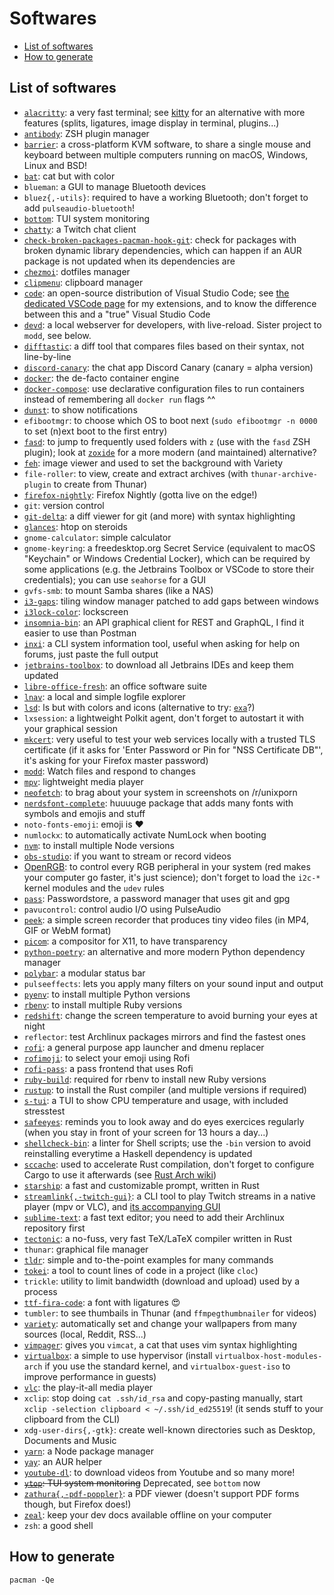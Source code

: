 # Softwares

<!-- toc -->

- [List of softwares](#list-of-softwares)
- [How to generate](#how-to-generate)

<!-- tocstop -->

## List of softwares

- [`alacritty`](https://github.com/alacritty/alacritty): a very fast terminal; see [kitty](https://sw.kovidgoyal.net/kitty/) for an alternative with more features (splits, ligatures, image display in terminal, plugins...)
- [`antibody`](https://github.com/getantibody/antibody): ZSH plugin manager
- [`barrier`](https://github.com/debauchee/barrier): a cross-platform KVM software, to share a single mouse and keyboard between multiple computers running on macOS, Windows, Linux and BSD!
- [`bat`](https://github.com/sharkdp/bat): cat but with color
- `blueman`: a GUI to manage Bluetooth devices
- `bluez{,-utils}`: required to have a working Bluetooth; don't forget to add `pulseaudio-bluetooth`!
- [`bottom`](https://github.com/ClementTsang/bottom): TUI system monitoring
- [`chatty`](https://chatty.github.io/): a Twitch chat client
- [`check-broken-packages-pacman-hook-git`](https://github.com/desbma/pacman-hooks): check for packages with broken dynamic library dependencies, which can happen if an AUR package is not updated when its dependencies are
- [`chezmoi`](https://www.chezmoi.io/): dotfiles manager
- [`clipmenu`](https://github.com/cdown/clipmenu): clipboard manager
- [`code`](https://code.visualstudio.com/): an open-source distribution of Visual Studio Code; see [the dedicated VSCode page](vscode.md) for my extensions, and to know the difference between this and a "true" Visual Studio Code
- [`devd`](https://github.com/cortesi/devd): a local webserver for developers, with live-reload. Sister project to `modd`, see below.
- [`difftastic`](https://github.com/Wilfred/difftastic): a diff tool that compares files based on their syntax, not line-by-line
- [`discord-canary`](https://discord.com/): the chat app Discord Canary (canary = alpha version)
- [`docker`](https://www.docker.com/): the de-facto container engine
- [`docker-compose`](https://docs.docker.com/compose/): use declarative configuration files to run containers instead of remembering all `docker run` flags ^^
- [`dunst`](https://github.com/dunst-project/dunst): to show notifications
- `efibootmgr`: to choose which OS to boot next (`sudo efibootmgr -n 0000` to set (n)ext boot to the first entry)
- [`fasd`](https://github.com/clvv/fasd): to jump to frequently used folders with `z` (use with the `fasd` ZSH plugin); look at [`zoxide`](https://github.com/ajeetdsouza/zoxide) for a more modern (and maintained) alternative?
- [`feh`](https://feh.finalrewind.org/): image viewer and used to set the background with Variety
- `file-roller`: to view, create and extract archives (with `thunar-archive-plugin` to create from Thunar)
- [`firefox-nightly`](https://www.mozilla.org/en-US/firefox/): Firefox Nightly (gotta live on the edge!)
- `git`: version control
- [`git-delta`](https://github.com/dandavison/delta): a diff viewer for git (and more) with syntax highlighting
- [`glances`](https://github.com/nicolargo/glances): htop on steroids
- `gnome-calculator`: simple calculator
- `gnome-keyring`: a freedesktop.org Secret Service (equivalent to macOS "Keychain" or Windows Credential Locker), which can be required by some applications (e.g. the Jetbrains Toolbox or VSCode to store their credentials); you can use `seahorse` for a GUI
- `gvfs-smb`: to mount Samba shares (like a NAS)
- [`i3-gaps`](https://github.com/Airblader/i3): tiling window manager patched to add gaps between windows
- [`i3lock-color`](https://github.com/Raymo111/i3lock-color): lockscreen
- [`insomnia-bin`](https://insomnia.rest/): an API graphical client for REST and GraphQL, I find it easier to use than Postman
- [`inxi`](https://smxi.org/docs/inxi.htm): a CLI system information tool, useful when asking for help on forums, just paste the full output
- [`jetbrains-toolbox`](https://www.jetbrains.com/toolbox-app/): to download all Jetbrains IDEs and keep them updated
- [`libre-office-fresh`](https://www.libreoffice.org/): an office software suite
- [`lnav`](https://lnav.org/): a local and simple logfile explorer
- [`lsd`](https://github.com/Peltoche/lsd): ls but with colors and icons (alternative to try: [`exa`](https://github.com/ogham/exa)?)
- `lxsession`: a lightweight Polkit agent, don't forget to autostart it with your graphical session
- [`mkcert`](https://github.com/FiloSottile/mkcert): very useful to test your web services locally with a trusted TLS certificate (if it asks for 'Enter Password or Pin for "NSS Certificate DB"', it's asking for your Firefox master password)
- [`modd`](https://github.com/cortesi/modd): Watch files and respond to changes
- [`mpv`](https://mpv.io/): lightweight media player
- [`neofetch`](https://github.com/dylanaraps/neofetch): to brag about your system in screenshots on /r/unixporn
- [`nerdsfont-complete`](https://www.nerdfonts.com/): huuuuge package that adds many fonts with symbols and emojis and stuff
- `noto-fonts-emoji`: emoji is ❤️
- `numlockx`: to automatically activate NumLock when booting
- [`nvm`](https://github.com/nvm-sh/nvm): to install multiple Node versions
- [`obs-studio`](https://obsproject.com/): if you want to stream or record videos
- [OpenRGB](https://openrgb.org/): to control every RGB peripheral in your system (red makes your computer go faster, it's just science); don't forget to load the `i2c-*` kernel modules and the `udev` rules
- [`pass`](https://www.passwordstore.org/): Passwordstore, a password manager that uses git and gpg
- `pavucontrol`: control audio I/O using PulseAudio
- [`peek`](https://github.com/phw/peek): a simple screen recorder that produces tiny video files (in MP4, GIF or WebM format)
- [`picom`](https://github.com/yshui/picom): a compositor for X11, to have transparency
- [`python-poetry`](https://python-poetry.org/): an alternative and more modern Python dependency manager
- [`polybar`](https://polybar.github.io/): a modular status bar
- `pulseeffects`: lets you apply many filters on your sound input and output
- [`pyenv`](https://github.com/pyenv/pyenv): to install multiple Python versions
- [`rbenv`](https://github.com/rbenv/rbenv): to install multiple Ruby versions
- [`redshift`](http://jonls.dk/redshift/): change the screen temperature to avoid burning your eyes at night
- `reflector`: test Archlinux packages mirrors and find the fastest ones
- [`rofi`](https://github.com/davatorium/rofi): a general purpose app launcher and dmenu replacer
- [`rofimoji`](https://github.com/fdw/rofimoji/): to select your emoji using Rofi
- [`rofi-pass`](https://github.com/carnager/rofi-pass): a pass frontend that uses Rofi
- [`ruby-build`](https://github.com/rbenv/ruby-build): required for rbenv to install new Ruby versions
- [`rustup`](https://rustup.rs/): to install the Rust compiler (and multiple versions if required)
- [`s-tui`](https://github.com/amanusk/s-tui): a TUI to show CPU temperature and usage, with included stresstest
- [`safeeyes`](https://github.com/slgobinath/SafeEyes): reminds you to look away and do eyes exercices regularly (when you stay in front of your screen for 13 hours a day...)
- [`shellcheck-bin`](https://www.shellcheck.net/): a linter for Shell scripts; use the `-bin` version to avoid reinstalling everytime a Haskell dependency is updated
- [`sccache`](https://github.com/mozilla/sccache): used to accelerate Rust compilation, don't forget to configure Cargo to use it afterwards (see [Rust Arch wiki](https://wiki.archlinux.org/index.php/Rust#sccache))
- [`starship`](https://starship.rs/): a fast and customizable prompt, written in Rust
- [`streamlink{,-twitch-gui}`](https://streamlink.github.io/): a CLI tool to play Twitch streams in a native player (mpv or VLC), and [its accompanying GUI](https://streamlink.github.io/streamlink-twitch-gui/)
- [`sublime-text`](https://www.sublimetext.com/): a fast text editor; you need to add their Archlinux repository first
- [`tectonic`](https://tectonic-typesetting.github.io/): a no-fuss, very fast TeX/LaTeX compiler written in Rust
- `thunar`: graphical file manager
- [`tldr`](https://tldr.sh/): simple and to-the-point examples for many commands
- [`tokei`](https://github.com/XAMPPRocky/tokei): a tool to count lines of code in a project (like `cloc`)
- `trickle`: utility to limit bandwidth (download and upload) used by a process
- [`ttf-fira-code`](https://github.com/tonsky/FiraCode): a font with ligatures 😍
- `tumbler`: to see thumbails in Thunar (and `ffmpegthumbnailer` for videos)
- [`variety`](https://peterlevi.com/variety/): automatically set and change your wallpapers from many sources (local, Reddit, RSS...)
- [`vimpager`](https://github.com/rkitover/vimpager): gives you `vimcat`, a cat that uses vim syntax highlighting
- [`virtualbox`](https://www.virtualbox.org/): a simple to use hypervisor (install `virtualbox-host-modules-arch` if you use the standard kernel, and `virtualbox-guest-iso` to improve performance in guests)
- [`vlc`](https://www.videolan.org/vlc/): the play-it-all media player
- `xclip`: stop doing `cat .ssh/id_rsa` and copy-pasting manually, start `xclip -selection clipboard < ~/.ssh/id_ed25519`! (it sends stuff to your clipboard from the CLI)
- `xdg-user-dirs{,-gtk}`: create well-known directories such as Desktop, Documents and Music
- [`yarn`](https://yarnpkg.com/): a Node package manager
- [`yay`](https://github.com/Jguer/yay): an AUR helper
- [`youtube-dl`](https://ytdl-org.github.io/youtube-dl/): to download videos from Youtube and so many more!
- ~~[`ytop`](https://github.com/cjbassi/ytop): TUI system monitoring~~ Deprecated, see `bottom` now
- [`zathura{,-pdf-poppler}`](https://pwmt.org/projects/zathura/): a PDF viewer (doesn't support PDF forms though, but Firefox does!)
- [`zeal`](https://zealdocs.org/): keep your dev docs available offline on your computer
- `zsh`: a good shell

## How to generate

`pacman -Qe`

